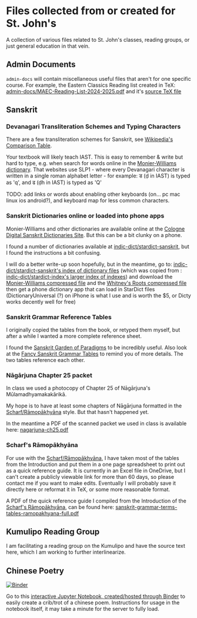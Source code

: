 # Files collected from or created for St. John's

A collection of various files related to St. John's classes, reading groups,
or just general education in that vein.

## Admin Documents

`admin-docs` will contain miscellaneous useful files that aren't for one
specific course. For example, the Eastern Classics Reading list created in TeX:
[admin-docs/MAEC-Reading-List-2024-2025.pdf](admin-docs/MAEC-Reading-List-2024-2025.pdf)
and it's [source TeX file](admin-docs/MAEC-Reading-List.tex)

## Sanskrit

### Devanagari Transliteration Schemes and Typing Characters

There are a few transliteration schemes for Sanskrit, see
[Wikipedia's Comparison Table](https://en.wikipedia.org/wiki/Devanagari_transliteration#Transliteration_comparison).

Your textbook will likely teach IAST. This is easy to remember & write but hard
to type, e.g. when search for words online in the [Monier-Williams dictionary](https://www.sanskrit-lexicon.uni-koeln.de/scans/MWScan/2020/web/webtc1/index.php).
That websites use SLP1 - where every Devanagari character is written in a
single roman alphabet letter - for example:
ड (ḍ in IAST) is typed as 'q',
and ढ (ḍh in IAST) is typed as 'Q'

TODO: add links or words about enabling other keyboards
(on... pc mac linux ios android?), and keyboard map for less common characters.

<!-- TODO: add keyboard map of characters,
see: /tank/Learning/st-johns/india/ramanuja/keyboard-map -->

### Sanskrit Dictionaries online or loaded into phone apps

Monier-Williams and other dictionaries are available online at the
[Cologne Digital Sanskrit Dictionaries Site](https://www.sanskrit-lexicon.uni-koeln.de/).
But this can be a bit clunky on a phone.

I found a number of dictionaries available at
[indic-dict/stardict-sanskrit](https://github.com/indic-dict/stardict-sanskrit),
but I found the instructions a bit confusing.

I will do a better write-up soon hopefully, but in the meantime, go to:
[indic-dict/stardict-sanskrit's index of dictionary files](https://raw.githubusercontent.com/indic-dict/stardict-sanskrit/gh-pages/sa-head/en-entries/tars/tars.MD)
(which was copied from : [indic-dict/stardict-index's larger index of indexes](https://raw.githubusercontent.com/indic-dict/stardict-index/master/dictionaryIndices.md))
and download the [Monier-Williams compressed file](https://github.com/indic-dict/stardict-sanskrit/raw/gh-pages/sa-head/en-entries/tars/mw-cologne__2024-01-17_03-14-56Z__14MB.tar.gz)
and the [Whitney's Roots compressed file](https://github.com/indic-dict/stardict-sanskrit/raw/gh-pages/sa-head/en-entries/tars/whitney-roots__2024-07-31_07-04-20Z__0MB.tar.gz)
then get a phone dictionary app that can load in StarDict files
(DictionaryUniversal (?) on iPhone is what I use and is worth the $5,
or Dicty works decently well for free)

### Sanskrit Grammar Reference Tables

I originally copied the tables from the book, or retyped them myself, but after
a while I wanted a more complete reference sheet.

I found the [Sanskrit Garden of Paradigms](https://www.yesvedanta.com/sanskrit/garden/)
to be incredibly useful. Also look at the
[Fancy Sanskrit Grammar Tables](https://www.yesvedanta.com/sanskrit/tenses/)
to remind you of more details. The two tables reference each other.

### Nāgārjuna Chapter 25 packet

In class we used a photocopy of Chapter 25 of Nāgārjuna's Mūlamadhyamakakārikā.

My hope is to have at least some chapters of Nāgārjuna formatted in the
[Scharf/Rāmopākhyāna](https://bookshop.org/p/books/ramopakhyana-the-story-of-rama-in-the-mahabharata-a-sanskrit-independent-study-reader-peter-scharf/10187068)
style. But that hasn't happened yet.

In the meantime a PDF of the scanned packet we used in class is available here:
[nagarjuna-ch25.pdf](sanskrit/nagarjuna-ch25.pdf)

### Scharf's Rāmopākhyāna

For use with the
[Scharf/Rāmopākhyāna](https://bookshop.org/p/books/ramopakhyana-the-story-of-rama-in-the-mahabharata-a-sanskrit-independent-study-reader-peter-scharf/10187068),
I have taken most of the tables from the Introduction and put them in a one
page spreadsheet to print out as a quick reference guide.
It is currently in an Excel file in OneDrive, but I can't create a publicly
viewable link for more than 60 days, so please contact me if you want to make
edits. Eventually I will probably save it directly here or reformat it in TeX,
or some more reasonable format.

A PDF of the quick reference guide I compiled from the Introduction of the
[Scharf's Rāmopākhyāna](https://bookshop.org/p/books/ramopakhyana-the-story-of-rama-in-the-mahabharata-a-sanskrit-independent-study-reader-peter-scharf/10187068),
can be found here:
[sanskrit-grammar-terms-tables-ramopakhyana-full.pdf](sanskrit/sanskrit-grammar-terms-tables-ramopakhyana-full.pdf)

## Kumulipo Reading Group

I am facilitating a reading group on the Kumulipo and have the source text here,
which I am working to further interlinearize.

## Chinese Poetry

[![Binder](https://mybinder.org/badge_logo.svg)](https://mybinder.org/v2/gh/julowe/st-johns/HEAD?urlpath=%2Fdoc%2Ftree%2Fchinese-poetry%2Fchinese_trots.ipynb)

Go to this [interactive Jupyter Notebook, created/hosted through Binder](https://mybinder.org/v2/gh/julowe/st-johns/HEAD?urlpath=%2Fdoc%2Ftree%2Fchinese-poetry%2Fchinese_trots.ipynb) to easily create a crib/trot of a chinese poem. Instructions for usage in the notebook itself, it may take a minute for the server to fully load.
